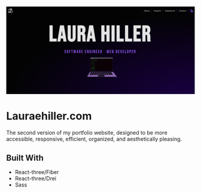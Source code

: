 ![Computer displaying code](/src/images/componentassets/portfolio_v2.png?raw=true "Portfolio V2")

# Lauraehiller.com

The second version of my portfolio website, designed to be more accessible, responsive, efficient, organized, and aesthetically pleasing.

## Built With

- React-three/Fiber
- React-three/Drei
- Sass
